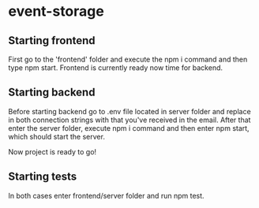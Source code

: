 # event-storage

## Starting frontend

First go to the 'frontend' folder and execute the npm i command and then type npm start.
Frontend is currently ready now time for backend.



## Starting backend

Before starting backend go to .env file located in server folder and replace in both connection strings <password> with that you've received in the email. 
After that enter the server folder, execute npm i command and then enter npm start, which should start the server.


Now project is ready to go!



## Starting tests

In both cases enter frontend/server folder and run npm test.
